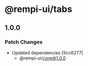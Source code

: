# @rempi-ui/tabs

## 1.0.0

### Patch Changes

- Updated dependencies [9cc6277]
  - @rempi-ui/core@1.0.0
